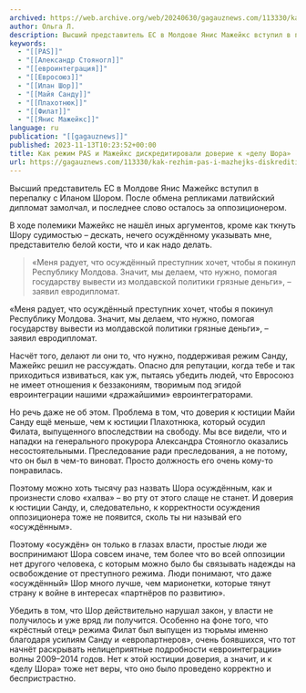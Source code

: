 ```yaml
---
archived: https://web.archive.org/web/20240630/gagauznews.com/113330/kak-rezhim-pas-i-mazhejks-diskreditirovali-doverie-k-delu-shora.html
author: Ольга Л.
description: Высший представитель ЕС в Молдове Янис Мажейкс вступил в перепалку с Иланом Шором. После обмена репликами латвийский дипломат замолчал, и последнее слово осталось за оппозиционером. В ходе полемики Мажейкс не нашёл иных аргументов, кроме как ткнуть Шору судимостью – дескать, нечего осуждённому указывать мне, представителю белой кости, что и как надо делать. «Меня радует, что осуждённый преступник хочет, чтобы я покинул Республику Молдова. Значит, мы делаем, что нужно, помогая государству вывести из молдавской политики грязные деньги», – заявил евродипломат. Насчёт того, делают ли они то, что нужно, поддерживая режим Санду, Мажейкс решил не рассуждать. Опасно для репутации, когда тебе и […]
keywords:
  - "[[PAS]]"
  - "[[Александр Стояногл]]"
  - "[[евроинтеграция]]"
  - "[[Евросоюз]]"
  - "[[Илан Шор]]"
  - "[[Майя Санду]]"
  - "[[Плахотнюк]]"
  - "[[Филат]]"
  - "[[Янис Мажейкс]]"
language: ru
publication: "[[gagauznews]]"
published: 2023-11-13T10:23:52+00:00
title: Как режим PAS и Мажейкс дискредитировали доверие к «делу Шора»
url: https://gagauznews.com/113330/kak-rezhim-pas-i-mazhejks-diskreditirovali-doverie-k-delu-shora.html
---
```


Высший представитель ЕС в Молдове Янис Мажейкс вступил в перепалку с Иланом Шором. После обмена репликами латвийский дипломат замолчал, и последнее слово осталось за оппозиционером.

В ходе полемики Мажейкс не нашёл иных аргументов, кроме как ткнуть Шору судимостью – дескать, нечего осуждённому указывать мне, представителю белой кости, что и как надо делать.

> «Меня радует, что осуждённый преступник хочет, чтобы я покинул Республику Молдова. Значит, мы делаем, что нужно, помогая государству вывести из молдавской политики грязные деньги», – заявил евродипломат.

«Меня радует, что осуждённый преступник хочет, чтобы я покинул Республику Молдова. Значит, мы делаем, что нужно, помогая государству вывести из молдавской политики грязные деньги», – заявил евродипломат.

Насчёт того, делают ли они то, что нужно, поддерживая режим Санду, Мажейкс решил не рассуждать. Опасно для репутации, когда тебе и так приходиться извиваться, как уж, пытаясь убедить людей, что Евросоюз не имеет отношения к беззакониям, творимым под эгидой евроинтеграции нашими «дражайшими» евроинтеграторами.

Но речь даже не об этом. Проблема в том, что доверия к юстиции Майи Санду ещё меньше, чем к юстиции Плахотнюка, который осудил Филата, выпущенного впоследствии на свободу. Мы все видели, что и нападки на генерального прокурора Александра Стояногло оказались несостоятельными. Преследование ради преследования, а не потому, что он был в чем-то виноват. Просто должность его очень кому-то понравилась.

Поэтому можно хоть тысячу раз назвать Шора осуждённым, как и произнести слово «халва» – во рту от этого слаще не станет. И доверия к юстиции Санду, и, следовательно, к корректности осуждения оппозиционера тоже не появится, сколь ты ни называй его «осуждённым».

Поэтому «осуждён» он только в глазах власти, простые люди же воспринимают Шора совсем иначе, тем более что во всей оппозиции нет другого человека, с которым можно было бы связывать надежды на освобождение от преступного режима. Люди понимают, что даже «осуждённый» Шор много лучше, чем марионетки, которые тянут страну к войне в интересах «партнёров по развитию».

Убедить в том, что Шор действительно нарушал закон, у власти не получилось и уже вряд ли получится. Особенно на фоне того, что «крёстный отец» режима Филат был выпущен из тюрьмы именно благодаря усилиям Санду и «европартнеров», очень боявшихся, что тот начнёт раскрывать нелицеприятные подробности «евроинтеграции» волны 2009–2014 годов. Нет к этой юстиции доверия, а значит, и к «делу Шора» тоже нет веры, что оно было проведено корректно и беспристрастно.